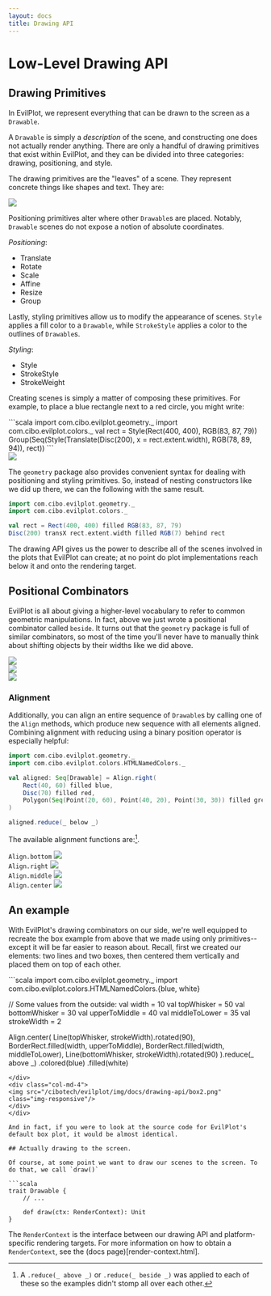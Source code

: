 ```yaml
---
layout: docs
title: Drawing API
---
```

# Low-Level Drawing API

## Drawing Primitives

In EvilPlot, we represent everything that can be drawn to the screen as a `Drawable`.

A `Drawable` is simply a _description_ of the scene, and constructing one does not actually render anything. There are only a handful of drawing primitives that exist within EvilPlot, and they can be divided into three categories: drawing, positioning, and style.

The drawing primitives are the "leaves" of a scene. They represent concrete things like shapes and text. They are: 
<div class="container">
<img src="/cibotech/evilplot/img/docs/drawing-api/drawingprimitives.png" class="img-responsive"/>
</div>

Positioning primitives alter where other `Drawable`s are placed. Notably, `Drawable` scenes do not expose a notion of absolute coordinates.

_Positioning_:
* Translate
* Rotate
* Scale
* Affine
* Resize
* Group

Lastly, styling primitives allow us to modify the appearance of scenes. `Style` applies a fill color to a `Drawable`, while `StrokeStyle` applies a color to the outlines of `Drawable`s. 

_Styling_:
* Style
* StrokeStyle
* StrokeWeight


Creating scenes is simply a matter of composing these primitives. For example, to place a blue rectangle next to a red circle, you might write:
<div class="row">
<div class="col-md-6" markdown="1">
```scala
import com.cibo.evilplot.geometry._
import com.cibo.evilplot.colors._
val rect = Style(Rect(400, 400), RGB(83, 87, 79))
Group(Seq(Style(Translate(Disc(200), x = rect.extent.width), RGB(78, 89, 94)), rect))
```
</div>
<div class="col-md-6">
<img src="/cibotech/evilplot/img/docs/drawing-api/initialexample.png" class="img-responsive">
</div>
</div>

The `geometry` package also provides convenient syntax for dealing with positioning and styling primitives. So, instead of nesting constructors like we did up there, we can the following with the same result.

```scala
import com.cibo.evilplot.geometry._
import com.cibo.evilplot.colors._

val rect = Rect(400, 400) filled RGB(83, 87, 79)
Disc(200) transX rect.extent.width filled RGB(7) behind rect
```

The drawing API gives us the power to describe all of the scenes involved in the plots that EvilPlot can create; at no point do plot implementations reach below it and onto the rendering target. 

## Positional Combinators

EvilPlot is all about giving a higher-level vocabulary to refer to common geometric manipulations. In fact, above we just wrote a positional combinator called `beside`. It turns out that the `geometry` package is full of similar combinators, so most of the time you'll never have to manually think about shifting objects by their widths like we did above.

<div class="row">
<div class="col-md-4">
<img src="/cibotech/evilplot/img/docs/drawing-api/beside.png" class="img-responsive"/>
</div>
<div class="col-md-4">
<img src="/cibotech/evilplot/img/docs/drawing-api/behind.png" class="img-responsive"/>
</div>
<div class="col-md-4">
<img src="/cibotech/evilplot/img/docs/drawing-api/above.png" class="img-responsive"/>
</div>
</div>

### Alignment

Additionally, you can align an entire sequence of `Drawable`s by calling one of the `Align` methods, which produce new sequence with all elements aligned. Combining alignment with reducing using a binary position operator is especially helpful:


```scala
import com.cibo.evilplot.geometry._
import com.cibo.evilplot.colors.HTMLNamedColors._

val aligned: Seq[Drawable] = Align.right(
	Rect(40, 60) filled blue,
	Disc(70) filled red,
	Polygon(Seq(Point(20, 60), Point(40, 20), Point(30, 30)) filled green)
)

aligned.reduce(_ below _)
```

The available alignment functions are:[^1].


<!-- ugh fix this alignment -->
<div class="container">
<div class="row">
<div class="col-md-3">
<div class="center-block">
<code>Align.bottom</code>
<img src="/cibotech/evilplot/img/docs/drawing-api/alignbottom.png" class="img-responsive"/>
</div>
</div>
<div class="col-md-3">
<code>Align.right</code>
<img src="/cibotech/evilplot/img/docs/drawing-api/alignright.png" class="img-responsive"/>
</div>
<div class="col-md-3">
<code>Align.middle</code>
<img src="/cibotech/evilplot/img/docs/drawing-api/alignmiddle.png" class="img-responsive"/>
</div>
<div class="col-md-3">
<code>Align.center</code>
<img src="/cibotech/evilplot/img/docs/drawing-api/aligncenter.png" class="img-responsive"/>
</div>
</div>
</div>

## An example

With EvilPlot's drawing combinators on our side, we're well equipped to recreate the box example from above that we made using only primitives--except it will be far easier to reason about. Recall, first we created our elements: two lines and two boxes, then centered them vertically and placed them on top of each other.


<div class="row">
<div class="col-md-8" markdown="1">
```scala
import com.cibo.evilplot.geometry._
import com.cibo.evilplot.colors.HTMLNamedColors.{blue, white}

// Some values from the outside:
val width = 10
val topWhisker = 50
val bottomWhisker = 30
val upperToMiddle = 40
val middleToLower = 35
val strokeWidth = 2


Align.center(
  Line(topWhisker, strokeWidth).rotated(90),
  BorderRect.filled(width, upperToMiddle),
  BorderRect.filled(width, middleToLower),
  Line(bottomWhisker, strokeWidth).rotated(90) 
).reduce(_ above _)
 .colored(blue)
 .filled(white)
```
</div>
<div class="col-md-4">
<img src="/cibotech/evilplot/img/docs/drawing-api/box2.png" class="img-responsive"/>
</div>
</div>

And in fact, if you were to look at the source code for EvilPlot's default box plot, it would be almost identical. 

## Actually drawing to the screen.

Of course, at some point we want to draw our scenes to the screen. To do that, we call `draw()`

```scala
trait Drawable {
	// ...

	def draw(ctx: RenderContext): Unit
}
```

The `RenderContext` is the interface between our drawing API and platform-specific rendering targets. For more information on how to obtain a `RenderContext`, see the (docs page)[render-context.html].

[^1]: A `.reduce(_ above _)` or `.reduce(_ beside _)` was applied to each of these so the examples didn't stomp all over each other.

